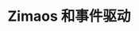 ---
title: "Zimaos 和事件驱动"
description: AI 改变了一切
published: 2024-09-05
category: 技术
draft: true
tags: [ZimaOS,] 
---